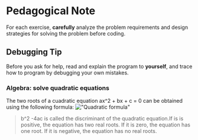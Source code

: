 # Pedagogical Note
For each exercise, **carefully** analyze the problem requirements and design strategies for solving the problem before coding.
## Debugging Tip
Before you ask for help, read and explain the program to **yourself**, and trace how to program by debugging your own mistakes.
### Algebra: solve quadratic equations
The two roots of a cuadratic equation ax^2 + bx + c = 0 can be obtained using the following formula:
!["Quadratic formula"](http://www.openmiddle.com/wp-content/uploads/2014/11/quadratic_formula.png)
> b^2 -4ac 
is called the discriminant of the quadratic equation.If is is positive, the equation has two real roots. If it is zero, the equation has one root. If it is negative, the equation has no real roots.

